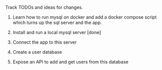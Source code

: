 Track TODOs and ideas for changes.

1. Learn how to run mysql on docker and add a docker compose script which turns up the sql server and the app.


1. Install and run a local mysql server [done]
2. Connect the app to this server 
3. Create a user database
4. Expose an API to add and get users from this database